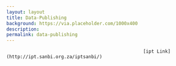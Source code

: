 ```yaml
---
layout: layout
title: Data-Publishing
background: https://via.placeholder.com/1000x400
description: 
permalink: data-publishing
---
```


                                                      [ipt Link](http://ipt.sanbi.org.za/iptsanbi/)
